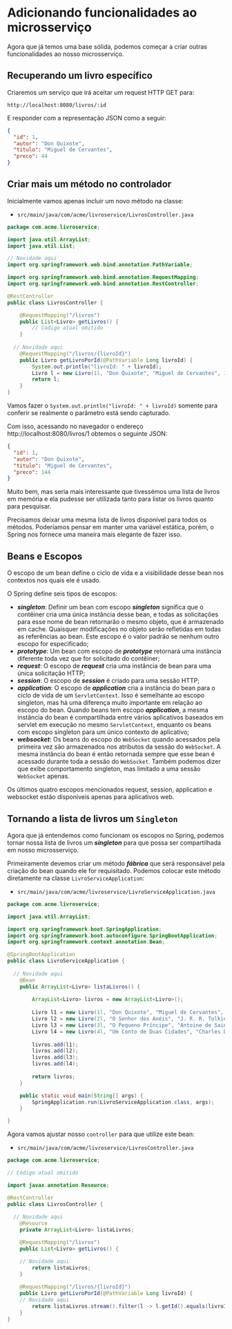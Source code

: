 # Adicionando funcionalidades ao microsserviço

Agora que já temos uma base sólida, podemos começar a criar outras funcionalidades ao nosso microsserviço.

## Recuperando um livro específico

Criaremos um serviço que irá aceitar um request HTTP GET para:

```http://localhost:8080/livros/:id```

E responder com a representação JSON como a seguir:

```json
{
  "id": 1,
  "autor": "Don Quixote",
  "titulo": "Miguel de Cervantes",
  "preco": 44
}
```

## Criar mais um método no controlador

Inicialmente vamos apenas incluir um novo método na classe:

- ```src/main/java/com/acme/livroservice/LivrosController.java```

```java
package com.acme.livroservice;

import java.util.ArrayList;
import java.util.List;

// Novidade aqui
import org.springframework.web.bind.annotation.PathVariable;

import org.springframework.web.bind.annotation.RequestMapping;
import org.springframework.web.bind.annotation.RestController;

@RestController
public class LivrosController {

	@RequestMapping("/livros")
	public List<Livro> getLivros() {
		// Código atual omitido
	}
	
  // Novidade aqui
	@RequestMapping("/livros/{livroId}")
	public Livro getLivroPorId(@PathVariable Long livroId) {
		System.out.println("livroId: " + livroId);
		Livro l = new Livro(1l, "Don Quixote", "Miguel de Cervantes", 144.0);
		return l;
	}
}
```

Vamos fazer o ```System.out.println("livroId: " + livroId)``` somente para conferir se realmente o parâmetro está sendo capturado.

Com isso, acessando no navegador o endereço http://localhost:8080/livros/1 obtemos o seguinte JSON:

```json
{
  "id": 1,
  "autor": "Don Quixote",
  "titulo": "Miguel de Cervantes",
  "preco": 144
}
```

Muito bem, mas seria mais interessante que tivessémos uma lista de livros em memória e ela pudesse ser utilizada tanto para listar os livros quanto para pesquisar.

Precisamos deixar uma mesma lista de livros disponível para todos os métodos. Poderíamos pensar em manter uma variável estática, porém, o Spring nos fornece uma maneira mais elegante de fazer isso.

## Beans e Escopos

O escopo de um bean define o ciclo de vida e a visibilidade desse bean nos contextos nos quais ele é usado.

O Spring define seis tipos de escopos:
- ***singleton***: Definir um bean com escopo ***singleton*** significa que o contêiner cria uma única instância desse bean, e todas as solicitações para esse nome de bean retornarão o mesmo objeto, que é armazenado em cache. Quaisquer modificações no objeto serão refletidas em todas as referências ao bean. Este escopo é o valor padrão se nenhum outro escopo for especificado;
- ***prototype***: Um bean com escopo de ***prototype*** retornará uma instância diferente toda vez que for solicitado do contêiner;
- ***request***: O escopo de ***request*** cria uma instância de bean para uma única solicitação HTTP;
- ***session***: O escopo de ***session*** é criado para uma sessão HTTP;
- ***application***: O escopo de ***application*** cria a instância do bean para o ciclo de vida de um ```ServletContext```. Isso é semelhante ao escopo singleton, mas há uma diferença muito importante em relação ao escopo do bean. Quando beans tem escopo ***application***, a mesma instância do bean é compartilhada entre vários aplicativos baseados em servlet em execução no mesmo ```ServletContext```, enquanto os beans com escopo singleton para um único contexto de aplicativo;
- ***websocket***: Os beans do escopo do ```WebSocket``` quando acessados pela primeira vez são armazenados nos atributos da sessão do ```WebSocket```. A mesma instância do bean é então retornada sempre que esse bean é acessado durante toda a sessão do ```WebSocket```. Também podemos dizer que exibe comportamento singleton, mas limitado a uma sessão ```WebSocket``` apenas. 

Os últimos quatro escopos mencionados request, session, application e websocket estão disponíveis apenas para aplicativos web.


## Tornando a lista de livros um ```Singleton```

Agora que já entendemos como funcionam os escopos no Spring, podemos tornar nossa lista de livros um ***singleton*** para que possa ser compartilhada em nosso microsserviço.

Primeiramente devemos criar um método ***fábrica*** que será responsável pela criação do bean quando ele for requisitado. Podemos colocar este método diretamente na classe ```LivroServiceApplication```:

- ```src/main/java/com/acme/livroservice/LivroServiceApplication.java```

```java
package com.acme.livroservice;

import java.util.ArrayList;

import org.springframework.boot.SpringApplication;
import org.springframework.boot.autoconfigure.SpringBootApplication;
import org.springframework.context.annotation.Bean;

@SpringBootApplication
public class LivroServiceApplication {
	
  // Novidade aqui
	@Bean
	public ArrayList<Livro> listaLivros() {
		
		ArrayList<Livro> livros = new ArrayList<Livro>();
		
		Livro l1 = new Livro(1l, "Don Quixote", "Miguel de Cervantes", 144.0);
		Livro l2 = new Livro(2l, "O Senhor dos Anéis", "J. R. R. Tolkien", 123.0);
		Livro l3 = new Livro(3l, "O Pequeno Príncipe", "Antoine de Saint-Exupéry", 152.0);
		Livro l4 = new Livro(4l, "Um Conto de Duas Cidades", "Charles Dickens", 35.0);
		
		livros.add(l1);
		livros.add(l2);
		livros.add(l3);
		livros.add(l4);
		
		return livros;
	}

	public static void main(String[] args) {
		SpringApplication.run(LivroServiceApplication.class, args);
	}

}
```

Agora vamos ajustar nosso ```controller``` para que utilize este bean:

- ```src/main/java/com/acme/livroservice/LivrosController.java```

```java
package com.acme.livroservice;

// Código atual omitido

import javax.annotation.Resource;

@RestController
public class LivrosController {
	
  // Novidade aqui
	@Resource
	private ArrayList<Livro> listaLivros;

	@RequestMapping("/livros")
	public List<Livro> getLivros() {

    // Novidade aqui
		return listaLivros;
	}
	
	@RequestMapping("/livros/{livroId}")
	public Livro getLivroPorId(@PathVariable Long livroId) {
    // Novidade aqui
		return listaLivros.stream().filter(l -> l.getId().equals(livroId)).findFirst().orElse(null);
	}
}
```
